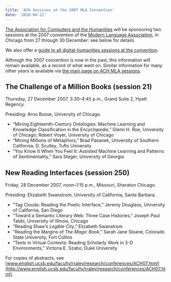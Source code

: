 ```yaml
---
title: 'ACH Sessions at the 2007 MLA Convention'
date: '2010-04-22'
---
```

[The Association for Computers and the Humanities](/) will be sponsoring two sessions at the 2007 convention of the [Modern Language Association](http://www.mla.org/), in Chicago from 27 through 30 December: see below for details.

We also offer a [guide to all digital-humanities sessions at the convention](?q=node/64).

Although the 2007 convention is now in the past, this information will remain available, as a record of what went on. Similar information for many other years is available via [the main page on ACH MLA sessions](?q=node/25).

The Challenge of a Million Books (session 21)
---------------------------------------------

Thursday, 27 December 2007, 3:30–4:45 p.m., Grand Suite 2, Hyatt Regency.

Presiding: Arno Bosse, University of Chicago.

- “Mining Eighteenth-Century Ontologies: Machine Learning and Knowledge Classification in the *Encyclopédie*,” Glenn H. Roe, University of Chicago; Robert Voyer, University of Chicago
- “Mining Millions of Metaphors,” Brad Pasanek, University of Southern California; D. Sculley, Tufts University
- “You Know It When You Feel It: Assisted Machine Learning and Patterns of Sentimentality,” Sara Steger, University of Georgia

New Reading Interfaces (session 250)
------------------------------------

Friday, 28 December 2007, noon–1:15 p.m., Missouri, Sheraton Chicago.

Presiding: Elizabeth Swanstrom, University of California, Santa Barbara.

- “Tag Clouds: Reading the Poetic Interface,” Jeremy Douglass, University of California, San Diego
- “Toward a Semantic Literary Web: Three Case Histories,” Joseph Paul Tabbi, University of Illinois, Chicago
- “Reading Shaw’s *Legible City*,” Elizabeth Swanstrom
- “Reading the Margins of *The Magic Book*,” Sarah Jane Sloane, Colorado State University, Fort Collins
- “Texts in Virtual Contexts: Reading Scholarly Work in 3-D Environments,” Victoria E. Szabo, Duke University

For copies of abstracts, see [www.english.ucsb.edu/faculty/rraley/research/conferences/ACH07.html](http://www.english.ucsb.edu/faculty/rraley/research/conferences/ACH07.html).